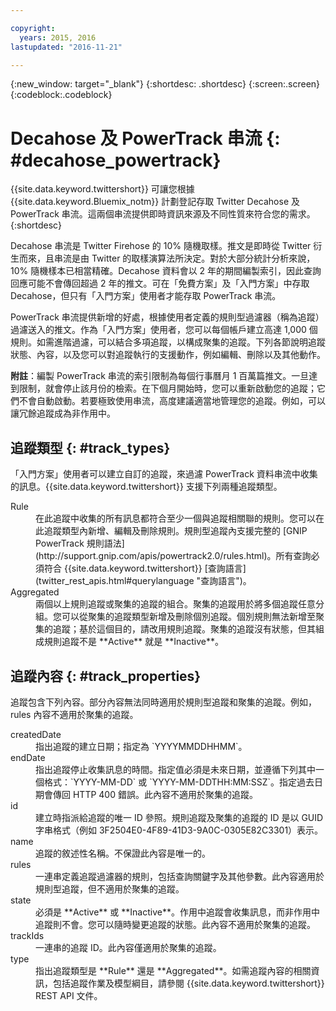 ```yaml
---

copyright:
  years: 2015, 2016
lastupdated: "2016-11-21"

---
```


{:new_window: target="_blank"}
{:shortdesc: .shortdesc}
{:screen:.screen}
{:codeblock:.codeblock}

# Decahose 及 PowerTrack 串流 {: #decahose_powertrack}

{{site.data.keyword.twittershort}} 可讓您根據 {{site.data.keyword.Bluemix_notm}} 計劃登記存取 Twitter Decahose 及 PowerTrack 串流。這兩個串流提供即時資訊來源及不同性質來符合您的需求。
{:shortdesc}

Decahose 串流是 Twitter Firehose 的 10% 隨機取樣。推文是即時從 Twitter 衍生而來，且串流是由 Twitter 的取樣演算法所決定。對於大部分統計分析來說，10% 隨機樣本已相當精確。Decahose 資料會以 2 年的期間編製索引，因此查詢回應可能不會傳回超過 2 年的推文。可在「免費方案」及「入門方案」中存取 Decahose，但只有「入門方案」使用者才能存取 PowerTrack 串流。

PowerTrack 串流提供新增的好處，根據使用者定義的規則型過濾器（稱為追蹤）過濾送入的推文。作為「入門方案」使用者，您可以每個帳戶建立高達 1,000 個規則。如需進階過濾，可以結合多項追蹤，以構成聚集的追蹤。下列各節說明追蹤狀態、內容，以及您可以對追蹤執行的支援動作，例如編輯、刪除以及其他動作。

**附註**：編製 PowerTrack 串流的索引限制為每個行事曆月 1 百萬篇推文。一旦達到限制，就會停止該月份的檢索。在下個月開始時，您可以重新啟動您的追蹤；它們不會自動啟動。若要極致使用串流，高度建議適當地管理您的追蹤。例如，可以讓冗餘追蹤成為非作用中。

## 追蹤類型 {: #track_types}

「入門方案」使用者可以建立自訂的追蹤，來過濾 PowerTrack 資料串流中收集的訊息。{{site.data.keyword.twittershort}} 支援下列兩種追蹤類型。

<dl>
<dt>Rule</dt>
<dd>在此追蹤中收集的所有訊息都符合至少一個與追蹤相關聯的規則。您可以在此追蹤類型內新增、編輯及刪除規則。規則型追蹤內支援完整的 [GNIP PowerTrack 規則語法](http://support.gnip.com/apis/powertrack2.0/rules.html)。所有查詢必須符合 {{site.data.keyword.twittershort}} [查詢語言](twitter_rest_apis.html#querylanguage "查詢語言")。
</dd>

<dt>Aggregated</dt>
<dd>兩個以上規則追蹤或聚集的追蹤的組合。聚集的追蹤用於將多個追蹤任意分組。您可以從聚集的追蹤類型新增及刪除個別追蹤。個別規則無法新增至聚集的追蹤；基於這個目的，請改用規則追蹤。聚集的追蹤沒有狀態，但其組成規則追蹤不是 **Active** 就是 **Inactive**。</dd>
</dl>

## 追蹤內容 {: #track_properties}
追蹤包含下列內容。部分內容無法同時適用於規則型追蹤和聚集的追蹤。例如，rules 內容不適用於聚集的追蹤。

<dl>
<dt>createdDate</dt>
<dd>指出追蹤的建立日期；指定為 `YYYYMMDDHHMM`。</dd>

<dt>endDate</dt>
<dd>指出追蹤停止收集訊息的時間。指定值必須是未來日期，並遵循下列其中一個格式：`YYYY-MM-DD` 或 `YYYY-MM-DDTHH:MM:SSZ`。指定過去日期會傳回 HTTP 400 錯誤。此內容不適用於聚集的追蹤。</dd>

<dt>id</dt>
<dd>建立時指派給追蹤的唯一 ID 參照。規則追蹤及聚集的追蹤的 ID 是以 GUID 字串格式（例如 3F2504E0-4F89-41D3-9A0C-0305E82C3301）表示。</dd>

<dt>name</dt>
<dd>追蹤的敘述性名稱。不保證此內容是唯一的。</dd>

<dt>rules</dt>
<dd>一連串定義追蹤過濾器的規則，包括查詢關鍵字及其他參數。此內容適用於規則型追蹤，但不適用於聚集的追蹤。</dd>

<dt>state</dt>
<dd>必須是 **Active** 或 **Inactive**。作用中追蹤會收集訊息，而非作用中追蹤則不會。您可以隨時變更追蹤的狀態。此內容不適用於聚集的追蹤。</dd>

<dt>trackIds</dt>
<dd>一連串的追蹤 ID。此內容僅適用於聚集的追蹤。</dd>

<dt>type</dt>
<dd>指出追蹤類型是 **Rule** 還是 **Aggregated**。如需追蹤內容的相關資訊，包括追蹤作業及模型綱目，請參閱 {{site.data.keyword.twittershort}} REST API 文件。</dd>
</dl>

